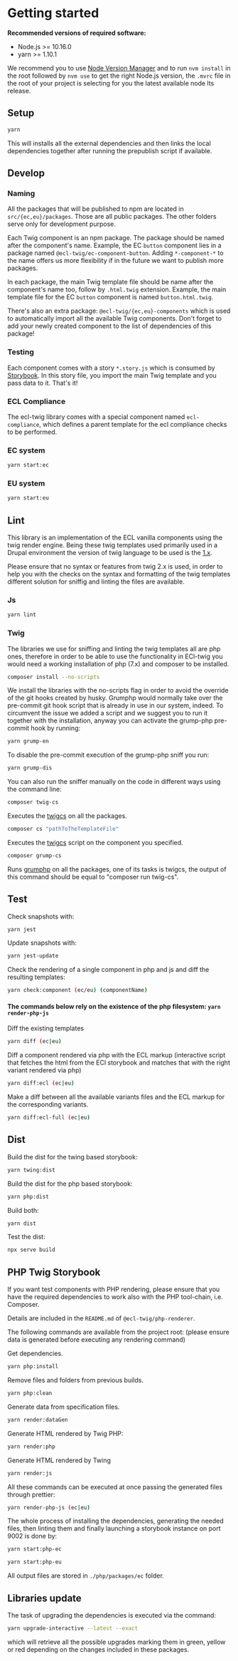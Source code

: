 # Getting started

**Recommended versions of required software:**

- Node.js >= 10.16.0
- yarn >= 1.10.1

We recommend you to use [Node Version Manager](https://github.com/creationix/nvm) and to run `nvm install` in the root followed by `nvm use` to get the right Node.js version, the `.mvrc` file in the root of your project is selecting for you the latest available node lts release.

## Setup

```bash
yarn
```

This will installs all the external dependencies and then links the local dependencies together after running the prepublish script if available.

## Develop

### Naming

All the packages that will be published to npm are located in `src/{ec,eu}/packages`. Those are all public packages. The other folders serve only for development purpose.

Each Twig component is an npm package. The package should be named after the component's name. Example, the EC `button` component lies in a package named `@ecl-twig/ec-component-button`. Adding `*-component-*` to the name offers us more flexibility if in the future we want to publish more packages.

In each package, the main Twig template file should be name after the component's name too, follow by `.html.twig` extension. Example, the main template file for the EC `button` component is named `button.html.twig`.

There's also an extra package: `@ecl-twig/{ec,eu}-components` which is used to automatically import all the available Twig components. Don't forget to add your newly created component to the list of dependencies of this package!

### Testing

Each component comes with a story `*.story.js` which is consumed by [Storybook](https://storybook.js.org/). In this story file, you import the main Twig template and you pass data to it. That's it!

### ECL Compliance

The ecl-twig library comes with a special component named `ecl-compliance`, which defines a parent template for the ecl compliance checks to be performed.

### EC system

```bash
yarn start:ec
```

### EU system

```bash
yarn start:eu
```

## Lint

This library is an implementation of the ECL vanilla components using the twig render engine. Being these twig templates used primarily used in a Drupal environment the version of twig language to be used is the [1.x](https://twig.symfony.com/doc/1.x/).

Please ensure that no syntax or features from twig 2.x is used, in order to help you with the checks on the syntax and formatting of the twig templates different solution for sniffig and linting the files are available.

### Js

```bash
yarn lint
```

### Twig

The libraries we use for sniffing and linting the twig templates all are php ones, therefore in order to be able to use the functionality in ECl-twig you would need a working installation of php (7.x) and composer to be installed.

```bash
composer install --no-scripts
```

We install the libraries with the no-scripts flag in order to avoid the override of the git hooks created by husky.
Grumphp would normally take over the pre-commit git hook script that is already in use in our system, indeed.
To circumvent the issue we added a script and we suggest you to run it together with the installation, anyway you can activate
the grump-php pre-commit hook by running:

```bash
yarn grump-en
```

To disable the pre-commit execution of the grump-php sniff you run:

```bash
yarn grump-dis
```

You can also run the sniffer manually on the code in different ways using the command line:

```bash
composer twig-cs
```

Executes the [twigcs](https://github.com/friendsoftwig/twigcs) on all the packages.

```bash
composer cs "pathToTheTemplateFile"
```

Executes the [twigcs](https://github.com/friendsoftwig/twigcs) script on the component you specified.

```bash
composer grump-cs
```

Runs [grumphp](https://github.com/phpro/grumphp) on all the packages, one of its tasks is twigcs, the output of this command should be equal to "composer run twig-cs".

## Test

Check snapshots with:

```bash
yarn jest
```

Update snapshots with:

```bash
yarn jest-update
```

Check the rendering of a single component in php and js and diff the resulting templates:

```bash
yarn check:component (ec/eu) (componentName)
```

#### The commands below rely on the existence of the php filesystem: `yarn render-php-js`

Diff the existing templates

```bash
yarn diff (ec|eu)
```

Diff a component rendered via php with the ECL markup
(interactive script that fetches the html from the ECl storybook and matches that with the right variant rendered via php)

```bash
yarn diff:ecl (ec|eu)

```

Make a diff between all the available variants files and the ECL markup for the corresponding variants.

```bash
yarn diff:ecl-full (ec|eu)
```

## Dist

Build the dist for the twing based storybook:

```bash
yarn twing:dist
```

Build the dist for the php based storybook:

```bash
yarn php:dist
```

Build both:

```bash
yarn dist
```

Test the dist:

```bash
npx serve build
```

## PHP Twig Storybook

If you want test components with PHP rendering, please ensure that you have the required dependencies to work also with the PHP tool-chain, i.e. Composer.

Details are included in the `README.md` of `@ecl-twig/php-renderer`.

The following commands are available from the project root: (please ensure data is generated before executing any rendering command)

Get dependencies.

```bash
yarn php:install
```

Remove files and folders from previous builds.

```bash
yarn php:clean
```

Generate data from specification files.

```bash
yarn render:dataGen
```

Generate HTML rendered by Twig PHP:

```bash
yarn render:php
```

Generate HTML rendered by Twing

```bash
yarn render:js
```

All these commands can be executed at once passing the generated files through prettier:

```bash
yarn render-php-js (ec|eu)
```

The whole process of installing the dependencies, generating the needed files, then linting them and finally launching a storybook instance on port 9002 is done by:

```bash
yarn start:php-ec
```

```bash
yarn start:php-eu
```

All output files are stored in `./php/packages/ec` folder.

## Libraries update

The task of upgrading the dependencies is executed via the command:

```bash
yarn upgrade-interactive --latest --exact
```

which will retrieve all the possible upgrades marking them in green, yellow or red depending on the changes included in these packages.
